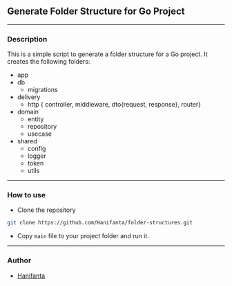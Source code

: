 ## Generate Folder Structure for Go Project
- ---
### Description
 This is a simple script to generate a folder structure for a Go project. It creates the following folders:
- app
- db 
  - migrations
- delivery 
  - http { controller, middleware, dto{request, response}, router}
- domain
  - entity
  - repository
  - usecase
- shared
  - config
  - logger
  - token
  - utils

- --
### How to use
- Clone the repository
```bash
git clone https://github.com/Hanifanta/folder-structures.git
```
- Copy `main` file to your project folder and run it.
- ---
### Author
- [Hanifanta](https://github.com/Hanifanta)